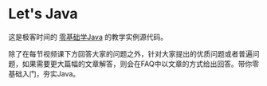 # Let's Java  



这是极客时间的 [零基础学Java](https://time.geekbang.org/course/intro/181) 的教学实例源代码。

除了在每节视频课下方回答大家的问题之外，针对大家提出的优质问题或者普遍问题，如果需要更大篇幅的文章解答，则会在FAQ中以文章的方式给出回答。带你零基础入门，夯实Java。

